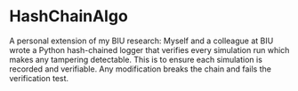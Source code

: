 # HashChainAlgo
A personal extension of my BIU research: Myself and a colleague at BIU wrote a Python hash-chained logger that verifies every simulation run which makes any tampering detectable. This is to ensure each simulation is recorded and verifiable. Any modification breaks the chain and fails the verification test.

